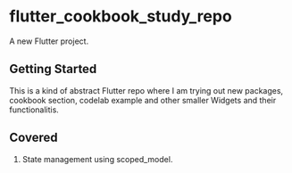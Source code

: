 # flutter_cookbook_study_repo

A new Flutter project.

## Getting Started

This is a kind of abstract Flutter repo where I am trying out new packages, cookbook section, codelab example and other smaller Widgets and their functionalitis.

## Covered

1. State management using scoped_model.
